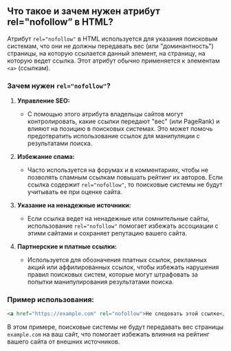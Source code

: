 ## Что такое и зачем нужен атрибут rel="nofollow” в HTML?

Атрибут `rel="nofollow"` в HTML используется для указания поисковым системам, что они не должны передавать вес (или "доминантность") страницы, на которую ссылается данный элемент, на страницу, на которую ведет ссылка. Этот атрибут обычно применяется к элементам `<a>` (ссылкам).

### Зачем нужен `rel="nofollow"`?

1. **Управление SEO:**
   - С помощью этого атрибута владельцы сайтов могут контролировать, какие ссылки передают "вес" (или PageRank) и влияют на позицию в поисковых системах. Это может помочь предотвратить использование ссылок для манипуляции с результатами поиска.

2. **Избежание спама:**
   - Часто используется на форумах и в комментариях, чтобы не позволять спамным ссылкам повышать рейтинг их авторов. Если ссылка содержит `rel="nofollow"`, то поисковые системы не будут учитывать ее при оценке сайта.

3. **Указание на ненадежные источники:**
   - Если ссылка ведет на ненадежные или сомнительные сайты, использование `rel="nofollow"` помогает избежать ассоциации с этими сайтами и сохраняет репутацию вашего сайта.

4. **Партнерские и платные ссылки:**
   - Используется для обозначения платных ссылок, рекламных акций или аффилированных ссылок, чтобы избежать нарушения правил поисковых систем, которые могут штрафовать за попытки манипулирования результатами поиска.

### Пример использования:

```html
<a href="https://example.com" rel="nofollow">Не следовать этой ссылке</a>
```

В этом примере, поисковые системы не будут передавать вес страницы `example.com` на ваш сайт, что помогает избежать влияния на рейтинг вашего сайта от внешних источников.